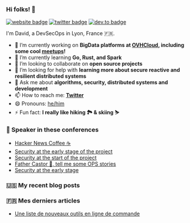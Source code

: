 ### Hi folks! 👋

[![website badge](https://img.shields.io/badge/website-david.aparicio.eu-yellow?style=flat-square)](https://david.aparicio.eu)
[![twitter badge](https://img.shields.io/badge/twitter-@dadideo-blue?style=flat-square&logo=twitter)](https://twitter.com/dadideo)
[![dev.to badge](https://img.shields.io/badge/dev.to-davidaparicio-black?style=flat-square&logo=dev.to)](https://dev.to/davidaparicio)

I'm David, a DevSecOps in Lyon, France 🇫🇷.

- 🔭 I’m currently working on **BigData platforms at [OVHCloud](https://www.ovhcloud.com), including some cool [meetups](https://gitlab.com/davidaparicio)!**
- 🌱 I’m currently learning **Go, Rust, and Spark**
- 👯 I’m looking to collaborate on **open source projects**
- 🤔 I’m looking for help with **learning more about secure reactive and resilient distributed systems**
- 💬 Ask me about **algorithms, security, distributed systems and development**
- 📫 How to reach me: **[Twitter](https://twitter.com/dadideo)**
- 😄 Pronouns: [he/him](https://pronoun.is/they)
- ⚡ Fun fact: **I really like hiking 🏞 & skiing ⛷**

### 🎤 Speaker in these conferences
<!-- EVENT-LIST:START -->
- [Hacker News Coffee ☕](https://davidaparicio.gitlab.io/website/talk/hacker-news-coffee/)
- [Security at the early stage of the project](https://davidaparicio.gitlab.io/website/talk/security-at-the-early-stage-of-the-project/)
- [Security at the start of the project](https://davidaparicio.gitlab.io/website/talk/security-at-the-start-of-the-project/)
- [Father Castor 🐻, tell me some OPS stories](https://davidaparicio.gitlab.io/website/talk/father-castor-tell-me-some-ops-stories/)
- [Security at the early stage](https://davidaparicio.gitlab.io/website/talk/security-at-the-early-stage/)
<!-- EVENT-LIST:END -->

### 🇺🇸 My recent blog posts
<!-- BLOG-POST-LIST:START -->
<!-- BLOG-POST-LIST:END -->

### 🇫🇷 Mes derniers articles
<!-- FR-POST-LIST:START -->
- [Une liste de nouveaux outils en ligne de commande](https://davidaparicio.gitlab.io/website/fr/post/cli/)
<!-- FR-POST-LIST:END -->
